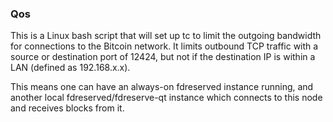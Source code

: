 ### Qos ###

This is a Linux bash script that will set up tc to limit the outgoing bandwidth for connections to the Bitcoin network. It limits outbound TCP traffic with a source or destination port of 12424, but not if the destination IP is within a LAN (defined as 192.168.x.x).

This means one can have an always-on fdreserved instance running, and another local fdreserved/fdreserve-qt instance which connects to this node and receives blocks from it.
